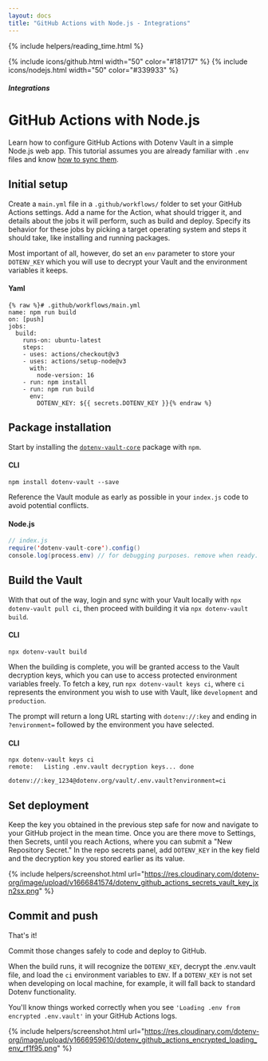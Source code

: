 ```yaml
---
layout: docs
title: "GitHub Actions with Node.js - Integrations"
---
```


{% include helpers/reading_time.html %}

{% include icons/github.html width="50" color="#181717" %}
{% include icons/nodejs.html width="50" color="#339933" %}

##### Integrations

# __GitHub Actions with Node.js__

Learn how to configure GitHub Actions with Dotenv Vault in a simple Node.js web app. This tutorial assumes you are already familiar with `.env` files and know [how to sync them](/docs/tutorials/sync).

## Initial setup
Create a `main.yml` file in a `.github/workflows/` folder to set your GitHub Actions settings. Add a name for the Action, what should trigger it, and details about the jobs it will perform, such as build and deploy. Specify its behavior for these jobs by picking a target operating system and steps it should take, like installing and running packages.

Most important of all, however, do set an `env` parameter to store your `DOTENV_KEY` which you will use to decrypt your Vault and the environment variables it keeps.

#### Yaml
```Yml
{% raw %}# .github/workflows/main.yml
name: npm run build
on: [push]
jobs:
  build:
    runs-on: ubuntu-latest
    steps:
    - uses: actions/checkout@v3
    - uses: actions/setup-node@v3
      with:
        node-version: 16
    - run: npm install
    - run: npm run build
      env:
        DOTENV_KEY: ${{ secrets.DOTENV_KEY }}{% endraw %}
```

## Package installation
Start by installing the [`dotenv-vault-core`](https://github.com/dotenv-org/dotenv-vault-core) package with `npm`.

#### CLI
```shell
npm install dotenv-vault --save
```

Reference the Vault module as early as possible in your `index.js` code to avoid potential conflicts.

#### Node.js

```Java
// index.js
require('dotenv-vault-core').config()
console.log(process.env) // for debugging purposes. remove when ready.
```

## Build the Vault
With that out of the way, login and sync with your Vault locally with `npx dotenv-vault pull ci`, then proceed with building it via `npx dotenv-vault build`.

#### CLI

```shell
npx dotenv-vault build
```

When the building is complete, you will be granted access to the Vault decryption keys, which you can use to access protected environment variables freely. To fetch a key, run `npx dotenv-vault keys ci`, where `ci` represents the environment you wish to use with Vault, like `development` and `production`.

The prompt will return a long URL starting with `dotenv://:key` and ending in `?environment=` followed by the environment you have selected.

#### CLI

```shell
npx dotenv-vault keys ci
remote:   Listing .env.vault decryption keys... done

dotenv://:key_1234@dotenv.org/vault/.env.vault?environment=ci
```

## Set deployment
Keep the key you obtained in the previous step safe for now and navigate to your GitHub project in the mean time. Once you are there move to Settings, then Secrets, until you reach Actions, where you can submit a "New Repository Secret." In the repo secrets panel, add `DOTENV_KEY` in the key field and the decryption key you stored earlier as its value.

{% include helpers/screenshot.html url="https://res.cloudinary.com/dotenv-org/image/upload/v1666841574/dotenv_github_actions_secrets_vault_key_jxn2sx.png" %}

## Commit and push

That's it!

Commit those changes safely to code and deploy to GitHub.

When the build runs, it will recognize the `DOTENV_KEY`, decrypt the .env.vault file, and load the `ci` environment variables to `ENV`. If a `DOTENV_KEY` is not set when developing on local machine, for example, it will fall back to standard Dotenv functionality.

You'll know things worked correctly when you see `'Loading .env from encrypted .env.vault'` in your GitHub Actions logs.

{% include helpers/screenshot.html url="https://res.cloudinary.com/dotenv-org/image/upload/v1666959610/dotenv_github_actions_encrypted_loading_env_rf1f95.png" %}
